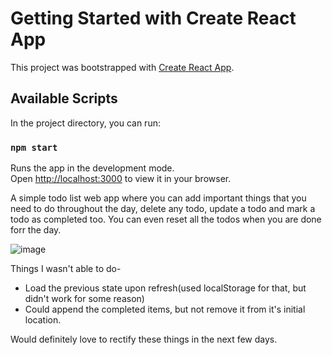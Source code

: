 # Getting Started with Create React App

This project was bootstrapped with [Create React App](https://github.com/facebook/create-react-app).

## Available Scripts

In the project directory, you can run:

### `npm start`

Runs the app in the development mode.\
Open [http://localhost:3000](http://localhost:3000) to view it in your browser.


A simple todo list web app where you can add important things that you need to do 
throughout the day, delete any todo, update a todo and mark a todo as completed too.
You can even reset all the todos when you are done forr the day.

![image](https://user-images.githubusercontent.com/55613768/165099415-c5f38ee0-0329-48cb-a99c-7d7cf7e383cd.png)

Things I wasn't able to do-

* Load the previous state upon refresh(used localStorage for that, but didn't work for some reason)
* Could append the completed items, but not remove it from it's initial location.

Would definitely love to rectify these things in the next few days.

